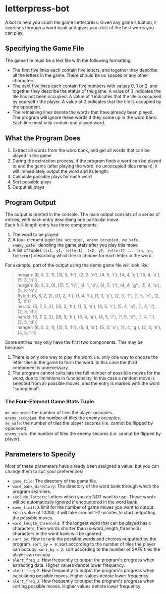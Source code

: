 # letterpress-bot
A bot to help you crush the game Letterpress. Given any game situation, it searches through a word bank and gives you a list of the best words you can play.

## Specifying the Game File
The game file must be a text file with the following formatting:  
- The first five lines each contain five letters, and together they describe all the letters in the game. There should be no spaces or any other characters.
- The next five lines each contain five numbers with values 0, 1 or 2, and together they describe the status of the game. A value of 0 indicates the tile has not been occupied. A value of 1 indicates that the tile is occupied by yourself / the player. A value of 2 indicates that the tile is occupied by the opponent.
- The remaining lines denote the words that have already been played. The program will ignore these words if they come up in the word bank. Each line must only contain one played word. 

## What the Program Does
1. Extract all words from the word bank, and get all words that can be played in the game
2. During the extraction process, if the program finds a word can be played to end the game (after playing the word, no unoccupied tiles remain), it will immediately output the word and its length.
3. Calculate possible plays for each word
4. Sort possible plays
5. Output all plays 

## Program Output
The output is printed in the console. The main output consists of a series of entries, with each entry describing one particular move.  
Each full-length entry has three components:
1. The word to be played
2. A four-element tuple `[me_occupied, enemy_occupied, me_safe, enemy_safe]` denoting the game stats after you play this move
3. A list of tuples `[(x1, y1, letter1), (x2, y2, letter2) ... (xn, yn, lettern)]` describing which tile to choose for each letter in the word.

For example, part of the output using the demo game file will look like:
> horgan: (6, 5, 2, 1), \[(5, 5, 'h'), (2, 2, 'o'), (4, 5, 'r'), (4, 4, 'g'), (5, 4, 'a'), (5, 3, 'n')\]  
> horgan: (6, 4, 2, 0), \[(5, 5, 'h'), (4, 1, 'o'), (4, 5, 'r'), (4, 4, 'g'), (5, 4, 'a'), (5, 3, 'n')\]  
> flyted: (6, 8, 2, 2), \[(1, 2, 'f'), (1, 4, 'l'), (1, 3, 'y'), (2, 3, 't'), (1, 5, 'e'), (2, 5, 'd')\]  
> herald: (6, 7, 2, 2), \[(5, 5, 'h'), (1, 5, 'e'), (4, 5, 'r'), (5, 4, 'a'), (1, 4, 'l'), (2, 5, 'd')\]  
> hareld: (6, 7, 2, 2), \[(5, 5, 'h'), (5, 4, 'a'), (4, 5, 'r'), (1, 5, 'e'), (1, 4, 'l'), (2, 5, 'd')\]  
> hanger: (6, 5, 2, 1), \[(5, 5, 'h'), (5, 4, 'a'), (5, 3, 'n'), (4, 4, 'g'), (2, 4, 'e'), (4, 5, 'r')\]

Some entries may only have the first two components. This may be because:
1. There is only one way to play the word, i.e. only one way to choose the letter tiles in the game to form the word. In this case the third component is unnecessary.
2. The program cannot calculate the full number of possibile moves for the word, due to limitations in functionality. In this case a random move is selected from all possible moves, and the entry is marked with the word "suboptimal".

### The Four-Element Game Stats Tuple
`me_occupied`: the number of tiles the player occupies.  
`enemy_occupied`: the number of tiles the enemy occupies.  
`me_safe`: the number of tiles the player secures (i.e. cannot be flipped by opponent).  
`enemy_safe`: the number of tiles the enemy secures (i.e. cannot be flipped by player).  


## Parameters to Specify
Most of these parameters have already been assigned a value, but you can change them to suit your preferences:
- `game_file`: The directory of the game file.  
- `word_bank_directory`: The directory of the word bank through which the program searches.   
- `exclude_letters`: Letters which you do NOT want to use. These words will be automatically ignored if encountered in the word bank.  
- `move_limit`: a limit for the number of game moves you want to output. For a value of 10000, it will take around 1-2 minutes to start outputting the possible moves. 
- `word_length_threshold`: If the longest word that can be played has x characters, then words shorter than (x-word_length_threshold) characters in the word bank will be ignored.  
- `sort_by`: How to rank the possible words and choices outputted by the program. `sort_by = 0`: sort according to the number of tiles the player can occupy. `sort_by = 2`: sort according to the number of SAFE tiles the player can occupy.  
- `alert_freq_1`: How frequently to output the program's progress when extracting data. Higher values denote lower frequency.  
- `alert_freq_2`: How frequently to output the program's progress when calculating possible moves. Higher values denote lower frequency.  
- `alert_freq_3`: How frequently to output the program's progress when sorting possible moves. Higher values denote lower frequency.  
